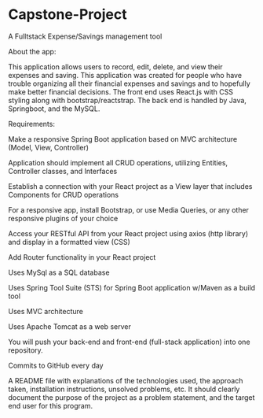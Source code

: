 # Capstone-Project
A Fulltstack Expense/Savings management tool

About the app:

This application allows users to record, edit, delete, and view their expenses and saving. This application was created for people who have trouble organizing all their financial expenses and savings and to hopefully make better financial decisions. The front end uses React.js with CSS styling along with bootstrap/reactstrap. The back end is handled by Java, Springboot, and the MySQL.

Requirements: 

Make a responsive Spring Boot application based on MVC architecture (Model, View, Controller)

Application should implement all CRUD operations, utilizing Entities, Controller classes, and Interfaces

Establish a connection with your React project as a View layer that includes Components for CRUD operations

For a responsive app, install Bootstrap, or use Media Queries, or any other responsive plugins of your choice

Access your RESTful API from your React project using axios (http library) and display in a formatted view (CSS)

Add Router functionality in your React project

Uses MySql as a SQL database

Uses Spring Tool Suite (STS) for Spring Boot application w/Maven as a build tool

Uses MVC architecture

Uses Apache Tomcat as a web server

You will push your back-end and front-end (full-stack application) into one repository. 

Commits to GitHub every day

A README file with explanations of the technologies used, the approach taken, installation instructions, unsolved problems, etc. It should clearly document the purpose of the project as a problem statement, and the target end user for this program.
